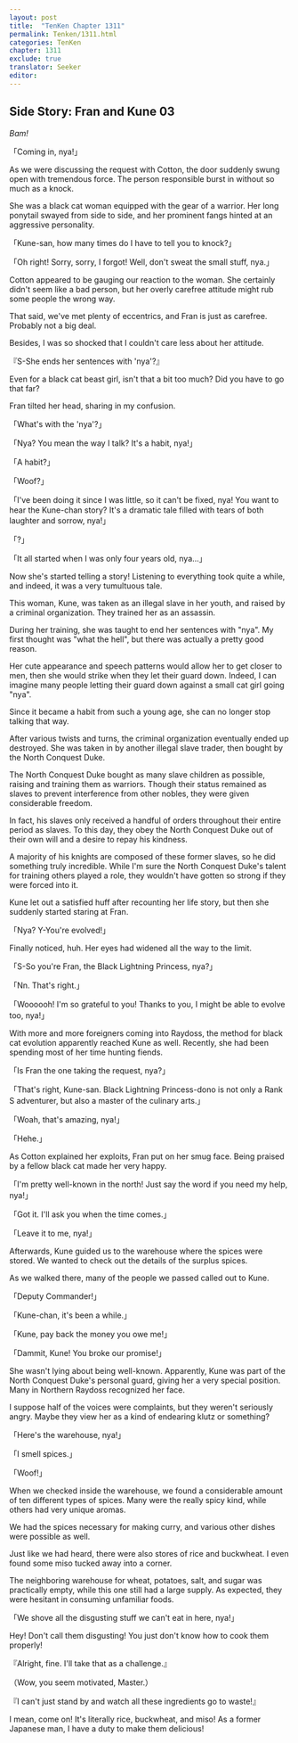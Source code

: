 ```yaml
---
layout: post
title:  "TenKen Chapter 1311"
permalink: Tenken/1311.html
categories: TenKen
chapter: 1311
exclude: true
translator: Seeker
editor: 
---
```

<h2>Side Story: Fran and Kune 03</h2>

*Bam!*

「Coming in, nya!」

As we were discussing the request with Cotton, the door suddenly swung open with tremendous force. The person responsible burst in without so much as a knock.

She was a black cat woman equipped with the gear of a warrior. Her long ponytail swayed from side to side, and her prominent fangs hinted at an aggressive personality.

「Kune-san, how many times do I have to tell you to knock?」

「Oh right! Sorry, sorry, I forgot! Well, don't sweat the small stuff, nya.」

Cotton appeared to be gauging our reaction to the woman. She certainly didn't seem like a bad person, but her overly carefree attitude might rub some people the wrong way.

That said, we've met plenty of eccentrics, and Fran is just as carefree. Probably not a big deal.

Besides, I was so shocked that I couldn't care less about her attitude.

『S-She ends her sentences with 'nya'?』

Even for a black cat beast girl, isn't that a bit too much? Did you have to go that far?

Fran tilted her head, sharing in my confusion.

「What's with the 'nya'?」

「Nya? You mean the way I talk? It's a habit, nya!」

「A habit?」

「Woof?」

「I've been doing it since I was little, so it can't be fixed, nya! You want to hear the Kune-chan story? It's a dramatic tale filled with tears of both laughter and sorrow, nya!」

「?」

「It all started when I was only four years old, nya...」

Now she's started telling a story! Listening to everything took quite a while, and indeed, it was a very tumultuous tale.

This woman, Kune, was taken as an illegal slave in her youth, and raised by a criminal organization. They trained her as an assassin.

During her training, she was taught to end her sentences with "nya". My first thought was "what the hell", but there was actually a pretty good reason.

Her cute appearance and speech patterns would allow her to get closer to men, then she would strike when they let their guard down. Indeed, I can imagine many people letting their guard down against a small cat girl going "nya".

Since it became a habit from such a young age, she can no longer stop talking that way.

After various twists and turns, the criminal organization eventually ended up destroyed. She was taken in by another illegal slave trader, then bought by the North Conquest Duke.

The North Conquest Duke bought as many slave children as possible, raising and training them as warriors. Though their status remained as slaves to prevent interference from other nobles, they were given considerable freedom.

In fact, his slaves only received a handful of orders throughout their entire period as slaves. To this day, they obey the North Conquest Duke out of their own will and a desire to repay his kindness.

A majority of his knights are composed of these former slaves, so he did something truly incredible. While I'm sure the North Conquest Duke's talent for training others played a role, they wouldn't have gotten so strong if they were forced into it.

Kune let out a satisfied huff after recounting her life story, but then she suddenly started staring at Fran.

「Nya? Y-You're evolved!」

Finally noticed, huh. Her eyes had widened all the way to the limit.

「S-So you're Fran, the Black Lightning Princess, nya?」

「Nn. That's right.」

「Woooooh! I'm so grateful to you! Thanks to you, I might be able to evolve too, nya!」

With more and more foreigners coming into Raydoss, the method for black cat evolution apparently reached Kune as well. Recently, she had been spending most of her time hunting fiends.

「Is Fran the one taking the request, nya?」

「That's right, Kune-san. Black Lightning Princess-dono is not only a Rank S adventurer, but also a master of the culinary arts.」

「Woah, that's amazing, nya!」

「Hehe.」

As Cotton explained her exploits, Fran put on her smug face. Being praised by a fellow black cat made her very happy.

「I'm pretty well-known in the north! Just say the word if you need my help, nya!」

「Got it. I'll ask you when the time comes.」

「Leave it to me, nya!」

Afterwards, Kune guided us to the warehouse where the spices were stored. We wanted to check out the details of the surplus spices.

As we walked there, many of the people we passed called out to Kune.

「Deputy Commander!」

「Kune-chan, it's been a while.」

「Kune, pay back the money you owe me!」

「Dammit, Kune! You broke our promise!」

She wasn't lying about being well-known. Apparently, Kune was part of the North Conquest Duke's personal guard, giving her a very special position. Many in Northern Raydoss recognized her face.

I suppose half of the voices were complaints, but they weren't seriously angry. Maybe they view her as a kind of endearing klutz or something?

「Here's the warehouse, nya!」

「I smell spices.」

「Woof!」

When we checked inside the warehouse, we found a considerable amount of ten different types of spices. Many were the really spicy kind, while others had very unique aromas.

We had the spices necessary for making curry, and various other dishes were possible as well.

Just like we had heard, there were also stores of rice and buckwheat. I even found some miso tucked away into a corner.

The neighboring warehouse for wheat, potatoes, salt, and sugar was practically empty, while this one still had a large supply. As expected, they were hesitant in consuming unfamiliar foods.

「We shove all the disgusting stuff we can't eat in here, nya!」

Hey! Don't call them disgusting! You just don't know how to cook them properly!

『Alright, fine. I'll take that as a challenge.』

（Wow, you seem motivated, Master.）

『I can't just stand by and watch all these ingredients go to waste!』

I mean, come on! It's literally rice, buckwheat, and miso! As a former Japanese man, I have a duty to make them delicious!





